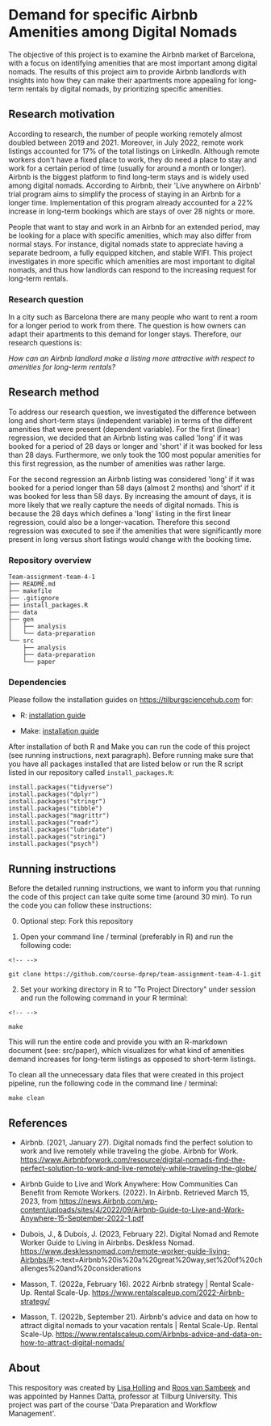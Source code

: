 # Demand for specific Airbnb Amenities among Digital Nomads

The objective of this project is to examine the Airbnb market of Barcelona, with a focus on identifying amenities that are most important among digital nomads. The results of this project aim to provide Airbnb landlords with insights into how they can make their apartments more appealing for long-term rentals by digital nomads, by prioritizing specific amenities.

## Research motivation

According to research, the number of people working remotely almost doubled between 2019 and 2021. Moreover, in July 2022, remote work listings accounted for 17% of the total listings on LinkedIn. Although remote workers don't have a fixed place to work, they do need a place to stay and work for a certain period of time (usually for around a month or longer). Airbnb is the biggest platform to find long-term stays and is widely used among digital nomads. According to Airbnb, their 'Live anywhere on Airbnb' trial program aims to simplify the process of staying in an Airbnb for a longer time. Implementation of this program already accounted for a 22% increase in long-term bookings which are stays of over 28 nights or more.

People that want to stay and work in an Airbnb for an extended period, may be looking for a place with specific amenities, which may also differ from normal stays. For instance, digital nomads state to appreciate having a separate bedroom, a fully equipped kitchen, and stable WIFI. This project investigates in more specific which amenities are most important to digital nomads, and thus how landlords can respond to the increasing request for long-term rentals.

### Research question

In a city such as Barcelona there are many people who want to rent a room for a longer period to work from there. The question is how owners can adapt their apartments to this demand for longer stays. Therefore, our research questions is:

*How can an Airbnb landlord make a listing more attractive with respect to amenities for long-term rentals?*

## Research method

To address our research question, we investigated the difference between long and short-term stays (independent variable) in terms of the different amenities that were present (dependent variable). For the first (linear) regression, we decided that an Airbnb listing was called 'long' if it was booked for a period of 28 days or longer and 'short' if it was booked for less than 28 days. Furthermore, we only took the 100 most popular amenities for this first regression, as the number of amenities was rather large.

For the second regression an Airbnb listing was considered 'long' if it was booked for a period longer than 58 days (almost 2 months) and 'short' if it was booked for less than 58 days. By increasing the amount of days, it is more likely that we really capture the needs of digital nomads. This is because the 28 days which defines a 'long' listing in the first linear regression, could also be a longer-vacation. Therefore this second regression was executed to see if the amenities that were significantly more present in long versus short listings would change with the booking time.

### Repository overview

    Team-assignment-team-4-1
    ├── README.md
    ├── makefile
    ├── .gitignore
    ├── install_packages.R
    ├── data
    ├── gen
    │   ├── analysis
    │   └── data-preparation
    └── src
        ├── analysis
        ├── data-preparation
        └── paper

### Dependencies

Please follow the installation guides on <https://tilburgsciencehub.com> for:

-   R: [installation guide](https://tilburgsciencehub.com/building-blocks/configure-your-computer/statistics-and-computation/r/)

-   Make: [installation guide](https://tilburgsciencehub.com/building-blocks/configure-your-computer/automation-and-workflows/make/)

After installation of both R and Make you can run the code of this project (see running instructions, next paragraph). Before running make sure that you have all packages installed that are listed below or run the R script listed in our repository called `install_packages.R`:

<div>

    install.packages("tidyverse")
    install.packages("dplyr")
    install.packages("stringr")
    install.packages("tibble")
    install.packages("magrittr")
    install.packages("readr")
    install.packages("lubridate")
    install.packages("stringi")
    install.packages("psych")

</div>

## Running instructions

Before the detailed running instructions, we want to inform you that running the code of this project can take quite some time (around 30 min). To run the code you can follow these instructions:

0.  Optional step: Fork this repository

1.  Open your command line / terminal (preferably in R) and run the following code:

```{=html}
<!-- -->
```
    git clone https://github.com/course-dprep/team-assignment-team-4-1.git

2.  Set your working directory in R to "To Project Directory" under session and run the following command in your R terminal:

```{=html}
<!-- -->
```
    make

This will run the entire code and provide you with an R-markdown document (see: src/paper), which visualizes for what kind of amenities demand increases for long-term listings as opposed to short-term listings.

To clean all the unnecessary data files that were created in this project pipeline, run the following code in the command line / terminal:

    make clean

## References

-   Airbnb. (2021, January 27). Digital nomads find the perfect solution to work and live remotely while traveling the globe. Airbnb for Work. <https://www.Airbnbforwork.com/resource/digital-nomads-find-the-perfect-solution-to-work-and-live-remotely-while-traveling-the-globe/>

-   Airbnb Guide to Live and Work Anywhere: How Communities Can Benefit from Remote Workers. (2022). In Airbnb. Retrieved March 15, 2023, from <https://news.Airbnb.com/wp-content/uploads/sites/4/2022/09/Airbnb-Guide-to-Live-and-Work-Anywhere-15-September-2022-1.pdf>

-   Dubois, J., & Dubois, J. (2023, February 22). Digital Nomad and Remote Worker Guide to Living in Airbnbs. Deskless Nomad. <https://www.desklessnomad.com/remote-worker-guide-living-Airbnbs/#>:\~:text=Airbnb%20is%20a%20great%20way,set%20of%20challenges%20and%20considerations

-   Masson, T. (2022a, February 16). 2022 Airbnb strategy \| Rental Scale-Up. Rental Scale-Up. <https://www.rentalscaleup.com/2022-Airbnb-strategy/>

-   Masson, T. (2022b, September 21). Airbnb's advice and data on how to attract digital nomads to your vacation rentals \| Rental Scale-Up. Rental Scale-Up. <https://www.rentalscaleup.com/Airbnbs-advice-and-data-on-how-to-attract-digital-nomads/>

## About

This respository was created by [Lisa Holling](https://github.com/Lisa-Holling) and [Roos van Sambeek](https://github.com/roosvansambeek) and was appointed by Hannes Datta, professor at Tilburg University. This project was part of the course 'Data Preparation and Workflow Management'.
